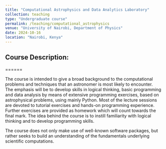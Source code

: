 ```yaml
---
title: "Computational Astrophysics and Data Analytics Laboratory"
collection: teaching
type: "Undergraduate course"
permalink: /teaching/computational_astrophysics
venue: "University of Nairobi, Department of Physics"
date: 2024-10-16
location: "Nairobi, Kenya"
---
```


<!-- This is a description of a teaching experience. You can use markdown like any other post. -->

## Course Description:
======

The course is intended to give a broad background to the computational problems and techniques that an astronomer is most likely to encounter. The emphasis will be to develop skills in logical thinking, basic programming and data analysis by means of extensive programming exercises, based on astrophysical problems, using mainly Python. Most of the lecture sessions are devoted to tutorial exercises and hands-on programming experience. Further exercises are provided as homework which will count towards the final mark. The idea behind the course is to instill familiarity with logical thinking and to develop programming skills.

The course does not only make use of well-known software packages, but rather seeks to build an understanding of the fundamentals underlying scientific computations.

